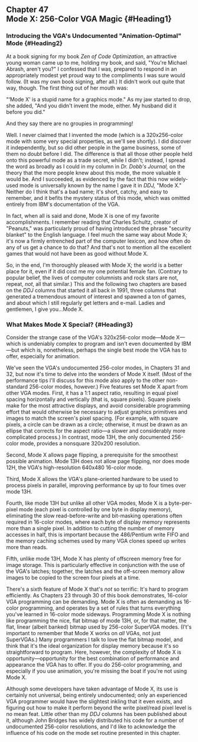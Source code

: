 Chapter 47\
 Mode X: 256-Color VGA Magic {#Heading1}
----------------------------

### Introducing the VGA's Undocumented "Animation-Optimal" Mode {#Heading2}

At a book signing for my book *Zen of Code Optimization*, an attractive
young woman came up to me, holding my book, and said, "You're Michael
Abrash, aren't you?" I confessed that I was, prepared to respond in an
appropriately modest yet proud way to the compliments I was sure would
follow. (It was my own book signing, after all.) It didn't work out
quite that way, though. The first thing out of her mouth was:

"‘Mode X' is a stupid name for a graphics mode." As my jaw started to
drop, she added, "And you didn't invent the mode, either. My husband did
it before you did."

And they say there are no groupies in programming!

Well. I never claimed that I invented the mode (which is a 320x256-color
mode with some very special properties, as we'll see shortly). I did
discover it independently, but so did other people in the game business,
some of them no doubt before I did. The difference is that all those
other people held onto this powerful mode as a trade secret, while I
didn't; instead, I spread the word as broadly as I could in my column in
*Dr. Dobb's Journal,* on the theory that the more people knew about this
mode, the more valuable it would be. And I succeeded, as evidenced by
the fact that this now widely-used mode is universally known by the name
I gave it in *DDJ,* "Mode X." Neither do I think that's a bad name; it's
short, catchy, and easy to remember, and it befits the mystery status of
this mode, which was omitted entirely from IBM's documentation of the
VGA.

In fact, when all is said and done, Mode X is one of my favorite
accomplishments. I remember reading that Charles Schultz, creator of
"Peanuts," was particularly proud of having introduced the phrase
"security blanket" to the English language. I feel much the same way
about Mode X; it's now a firmly entrenched part of the computer lexicon,
and how often do any of us get a chance to do that? And that's not to
mention all the excellent games that would not have been as good without
Mode X.

So, in the end, I'm thoroughly pleased with Mode X; the world is a
better place for it, even if it did cost me my one potential female fan.
(Contrary to popular belief, the lives of computer columnists and rock
stars are not, repeat, *not*, all that similar.) This and the following
two chapters are based on the *DDJ* columns that started it all back in
1991, three columns that generated a tremendous amount of interest and
spawned a ton of games, and about which I still regularly get letters
and e-mail. Ladies and gentlemen, I give you...Mode X.

### What Makes Mode X Special? {#Heading3}

Consider the strange case of the VGA's 320x256-color mode—Mode X—which
is undeniably complex to program and isn't even documented by IBM—but
which is, nonetheless, perhaps the single best mode the VGA has to
offer, especially for animation.

We've seen the VGA's undocumented 256-color modes, in Chapters 31 and
32, but now it's time to delve into the wonders of Mode X itself. (Most
of the performance tips I'll discuss for this mode also apply to the
other non-standard 256-color modes, however.) Five features set Mode X
apart from other VGA modes. First, it has a 1:1 aspect ratio, resulting
in equal pixel spacing horizontally and vertically (that is, square
pixels). Square pixels make for the most attractive displays, and avoid
considerable programming effort that would otherwise be necessary to
adjust graphics primitives and images to match the screen's pixel
spacing. (For example, with square pixels, a circle can be drawn as a
circle; otherwise, it must be drawn as an ellipse that corrects for the
aspect ratio—a slower and considerably more complicated process.) In
contrast, mode 13H, the only documented 256-color mode, provides a
nonsquare 320x200 resolution.

Second, Mode X allows page flipping, a prerequisite for the smoothest
possible animation. Mode 13H does not allow page flipping, nor does mode
12H, the VGA's high-resolution 640x480 16-color mode.

Third, Mode X allows the VGA's plane-oriented hardware to be used to
process pixels in parallel, improving performance by up to four times
over mode 13H.

Fourth, like mode 13H but unlike all other VGA modes, Mode X is a
byte-per-pixel mode (each pixel is controlled by one byte in display
memory), eliminating the slow read-before-write and bit-masking
operations often required in 16-color modes, where each byte of display
memory represents more than a single pixel. In addition to cutting the
number of memory accesses in half, this is important because the
486/Pentium write FIFO and the memory caching schemes used by many VGA
clones speed up writes more than reads.

Fifth, unlike mode 13H, Mode X has plenty of offscreen memory free for
image storage. This is particularly effective in conjunction with the
use of the VGA's latches; together, the latches and the off-screen
memory allow images to be copied to the screen four pixels at a time.

There's a sixth feature of Mode X that's *not* so terrific: It's hard to
program efficiently. As Chapters 23 through 30 of this book
demonstrates, 16-color VGA programming can be demanding. Mode X is often
as demanding as 16-color programming, and operates by a set of rules
that turns everything you've learned in 16-color mode sideways.
Programming Mode X is nothing like programming the nice, flat bitmap of
mode 13H, or, for that matter, the flat, linear (albeit banked) bitmap
used by 256-color SuperVGA modes. (I't's important to remember that Mode
X works on *all* VGAs, not just SuperVGAs.) Many programmers I talk to
love the flat bitmap model, and think that it's the ideal organization
for display memory because it's so straightforward to program. Here,
however, the complexity of Mode X is opportunity—opportunity for the
best combination of performance and appearance the VGA has to offer. If
you do 256-color programming, and especially if you use animation,
you're missing the boat if you're not using Mode X.

Although some developers have taken advantage of Mode X, its use is
certainly not universal, being entirely undocumented; only an
experienced VGA programmer would have the slightest inkling that it even
exists, and figuring out how to make it perform beyond the write
pixel/read pixel level is no mean feat. Little other than my *DDJ*
columns has been published about it, although John Bridges has widely
distributed his code for a number of undocumented 256-color resolutions,
and I'd like to acknowledge the influence of his code on the mode set
routine presented in this chapter.
